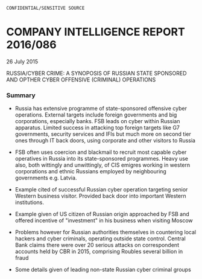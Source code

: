 ```
CONFIDENTIAL/SENSITIVE SOURCE
```

# COMPANY INTELLIGENCE REPORT 2016/086

26 July 2015 

RUSSIA/CYBER CRIME: A SYNOPOSIS OF RUSSIAN STATE SPONSORED AND OPTHER CYBER OFFENSIVE \(CRIMINAL\) OPERATIONS

### Summary

* Russia has extensive programme of state-sponsored offensive cyber operations. External targets include foreign governments and big corporations, especially banks. FSB leads on cyber within Russian apparatus. Limited success in attacking top foreign targets like G7 governments, security services and IFIs but much more on second tier ones through IT back doors, using corporate and other visitors to Russia

* FSB often uses coercion and blackmail to recruit most capable cyber operatives in Russia into its state-sponsored programmes. Heavy use also, both wittingly and unwittingly, of CIS emigres working in western corporations and ethnic Russians employed by neighbouring governments e.g. Latvia.

* Example cited of successful Russian cyber operation targeting senior Western business visitor. Provided back door into important Western institutions.

* Example given of US citizen of Russian origin approached by FSB and offered incentive of "investment" in his business when visiting Moscow

* Problems however for Russian authorities themselves in countering local hackers and cyber criminals, operating outside state control. Central Bank claims there were over 20 serious attacks on correspondent accounts held by CBR in 2015, comprising Roubles several billion in fraud

* Some details given of leading non-state Russian cyber criminal groups



